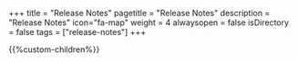 +++
title = "Release Notes"
pagetitle = "Release Notes"
description = "Release Notes"
icon="fa-map"
weight = 4
alwaysopen = false
isDirectory = false
tags = ["release-notes"]
+++

{{%custom-children%}}

